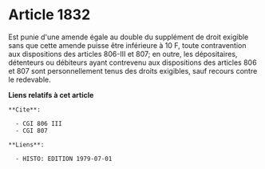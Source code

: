 # Article 1832

Est punie d'une amende égale au double du supplément de droit exigible sans que cette amende puisse être inférieure à 10 F,
toute contravention aux dispositions des articles 806-III et 807; en outre, les dépositaires, détenteurs ou débiteurs ayant
contrevenu aux dispositions des articles 806 et 807 sont personnellement tenus des droits exigibles, sauf recours contre le
redevable.

**Liens relatifs à cet article**

	**Cite**:

	  - CGI 806 III
	  - CGI 807

	**Liens**:

	  - HISTO: EDITION 1979-07-01
